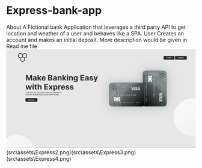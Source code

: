 # Express-bank-app

About A Fictional bank Application that leverages a third party API to get location and weather of a user and behaves like a SPA. User Creates an account and makes an initial deposit. More description would be given in Read me file
![Design preview for the Shortly URL shortening API coding challenge](src\assets\Express1.png) (src\assets\Express2.png)(src\assets\Express3.png) (src\assets\Express4.png)
